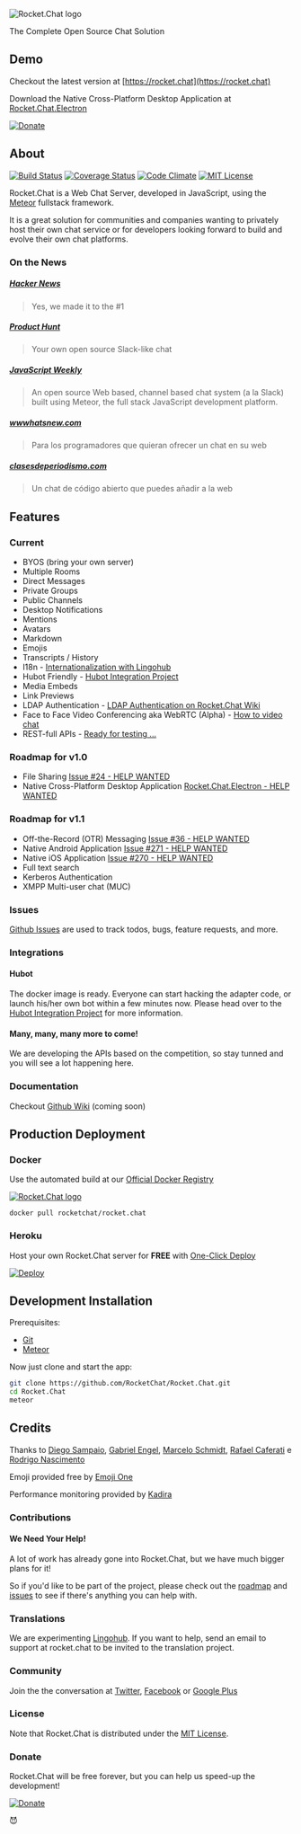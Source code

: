 ![Rocket.Chat logo](https://rocket.chat/images/logo/logo-dark.svg?v3)

The Complete Open Source Chat Solution

## Demo

Checkout the latest version at [https://rocket.chat](https://rocket.chat)

Download the Native Cross-Platform Desktop Application at [Rocket.Chat.Electron](https://github.com/RocketChat/Rocket.Chat.Electron/releases)

[![Donate](https://www.paypalobjects.com/en_US/i/btn/btn_donateCC_LG.gif)](https://www.paypal.com/cgi-bin/webscr?cmd=_s-xclick&hosted_button_id=49QX7TYCVZK8L)

## About

[![Build Status](https://img.shields.io/travis/RocketChat/Rocket.Chat/master.svg)](https://travis-ci.org/RocketChat/Rocket.Chat)
[![Coverage Status](https://coveralls.io/repos/RocketChat/Rocket.Chat/badge.svg)](https://coveralls.io/r/RocketChat/Rocket.Chat)
[![Code Climate](https://codeclimate.com/github/RocketChat/Rocket.Chat/badges/gpa.svg)](https://codeclimate.com/github/RocketChat/Rocket.Chat)
[![MIT License](http://img.shields.io/badge/license-MIT-blue.svg?style=flat)](https://github.com/RocketChat/Rocket.Chat/raw/master/LICENSE)

Rocket.Chat is a Web Chat Server, developed in JavaScript, using the [Meteor](https://www.meteor.com/install) fullstack framework.

It is a great solution for communities and companies wanting to privately host their own chat service or for developers looking forward to build and evolve their own chat platforms.

### On the News

##### [Hacker News](https://news.ycombinator.com/item?id=9624737)
> Yes, we made it to the #1

##### [Product Hunt](http://www.producthunt.com/posts/rocket-chat)
> Your own open source Slack-like chat

##### [JavaScript Weekly](http://javascriptweekly.com/issues/234)
> An open source Web based, channel based chat system (a la Slack) built using Meteor, the full stack JavaScript development platform.

##### [wwwhatsnew.com](http://wwwhatsnew.com/2015/05/30/rocket-chat-para-los-programadores-que-quieran-ofrecer-un-chat-en-su-web/)
> Para los programadores que quieran ofrecer un chat en su web

##### [clasesdeperiodismo.com](http://www.clasesdeperiodismo.com/2015/05/30/un-chat-de-codigo-abierto-que-puedes-anadir-a-la-web/)
> Un chat de código abierto que puedes añadir a la web

## Features

### Current

- BYOS (bring your own server)
- Multiple Rooms
- Direct Messages
- Private Groups
- Public Channels
- Desktop Notifications
- Mentions
- Avatars
- Markdown
- Emojis
- Transcripts / History
- I18n - [Internationalization with Lingohub](https://translate.lingohub.com/engelgabriel/rocket-dot-chat/dashboard)
- Hubot Friendly - [Hubot Integration Project](https://github.com/RocketChat/hubot-rocketchat)
- Media Embeds
- Link Previews
- LDAP Authentication - [LDAP Authentication on Rocket.Chat Wiki](https://github.com/RocketChat/Rocket.Chat/wiki/LDAP-Authentication)
- Face to Face Video Conferencing aka WebRTC (Alpha) - [How to video chat](https://github.com/RocketChat/Rocket.Chat/wiki/Using-Face-to-face-video-conference-%28aka-webrtc%29)
- REST-full APIs - [Ready for testing ...](https://github.com/RocketChat/Rocket.Chat/wiki/REST-full-APIs)

### Roadmap for v1.0

- File Sharing [Issue #24 - HELP WANTED](https://github.com/RocketChat/Rocket.Chat/issues/24)
- Native Cross-Platform Desktop Application [Rocket.Chat.Electron - HELP WANTED](https://github.com/RocketChat/Rocket.Chat.Electron/releases)

### Roadmap for v1.1

- Off-the-Record (OTR) Messaging [Issue #36 - HELP WANTED](https://github.com/RocketChat/Rocket.Chat/issues/36)
- Native Android Application [Issue #271 - HELP WANTED](https://github.com/RocketChat/Rocket.Chat/issues/271)
- Native iOS Application [Issue #270 - HELP WANTED](https://github.com/RocketChat/Rocket.Chat/issues/270)
- Full text search
- Kerberos Authentication
- XMPP Multi-user chat (MUC)

### Issues

[Github Issues](https://github.com/RocketChat/Rocket.Chat/issues) are used to track todos, bugs, feature requests, and more.

### Integrations

#### Hubot

The docker image is ready.
Everyone can start hacking the adapter code, or launch his/her own bot within a few minutes now.
Please head over to the [Hubot Integration Project](https://github.com/RocketChat/hubot-rocketchat) for more information.

#### Many, many, many more to come!

We are developing the APIs based on the competition, so stay tunned and you will see a lot happening here.

### Documentation

Checkout [Github Wiki](https://github.com/RocketChat/Rocket.Chat/wiki) (coming soon)

## Production Deployment

### Docker

Use the automated build at our [Official Docker Registry](https://registry.hub.docker.com/u/rocketchat/rocket.chat/)

[![Rocket.Chat logo](https://d207aa93qlcgug.cloudfront.net/1.95.5.qa/img/nav/docker-logo-loggedout.png)](https://registry.hub.docker.com/u/rocketchat/rocket.chat/)

```
docker pull rocketchat/rocket.chat
```

### Heroku

Host your own Rocket.Chat server for **FREE** with [One-Click Deploy](https://heroku.com/deploy?template=https://github.com/RocketChat/Rocket.Chat/tree/master)

[![Deploy](https://www.herokucdn.com/deploy/button.png)](https://heroku.com/deploy?template=https://github.com/RocketChat/Rocket.Chat/tree/master)

## Development Installation

Prerequisites:

* [Git](http://git-scm.com/book/en/v2/Getting-Started-Installing-Git)
* [Meteor](https://www.meteor.com/install)

Now just clone and start the app:

```sh
git clone https://github.com/RocketChat/Rocket.Chat.git
cd Rocket.Chat
meteor
```

## Credits

Thanks to [Diego Sampaio](https://github.com/sampaiodiego), [Gabriel Engel](https://github.com/engelgabriel), [Marcelo Schmidt](https://github.com/marceloschmidt), [Rafael Caferati](https://github.com/rcaferati) e [Rodrigo Nascimento](https://github.com/rodrigok)

Emoji provided free by [Emoji One](http://emojione.com)

Performance monitoring provided by [Kadira](https://kadira.io/)

### Contributions

#### We Need Your Help!

A lot of work has already gone into Rocket.Chat, but we have much bigger plans for it!

So if you'd like to be part of the project, please check out the [roadmap](https://github.com/RocketChat/Rocket.Chat/milestones) and [issues](https://github.com/RocketChat/Rocket.Chat/issues) to see if there's anything you can help with.

### Translations

We are experimenting [Lingohub](https://translate.lingohub.com/engelgabriel/rocket-dot-chat/dashboard).
If you want to help, send an email to support at rocket.chat to be invited to the translation project.

### Community

Join the the conversation at [Twitter](http://twitter.com/RocketChatApp), [Facebook](https://www.facebook.com/RocketChatApp) or [Google Plus](https://plus.google.com/+RocketChatApp)

### License

Note that Rocket.Chat is distributed under the [MIT License](http://opensource.org/licenses/MIT).

### Donate

Rocket.Chat will be free forever, but you can help us speed-up the development!

[![Donate](https://www.paypalobjects.com/en_US/i/btn/btn_donateCC_LG.gif)](https://www.paypal.com/cgi-bin/webscr?cmd=_s-xclick&hosted_button_id=49QX7TYCVZK8L)


:smiling_imp:
